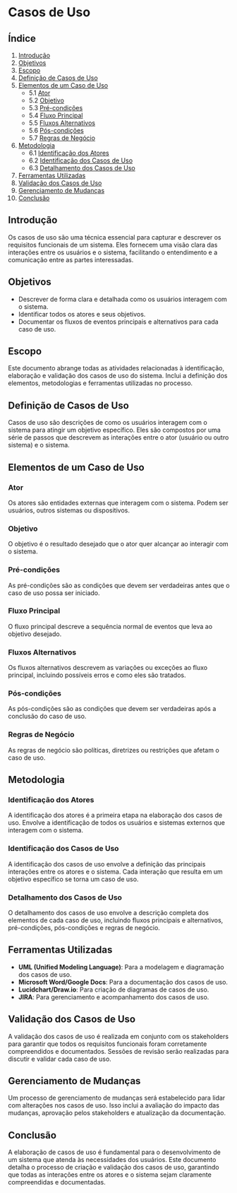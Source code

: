 # Casos de Uso

## Índice

1. [Introdução](#introdução)
2. [Objetivos](#objetivos)
3. [Escopo](#escopo)
4. [Definição de Casos de Uso](#definição-de-casos-de-uso)
5. [Elementos de um Caso de Uso](#elementos-de-um-caso-de-uso)
    - 5.1 [Ator](#ator)
    - 5.2 [Objetivo](#objetivo)
    - 5.3 [Pré-condições](#pré-condições)
    - 5.4 [Fluxo Principal](#fluxo-principal)
    - 5.5 [Fluxos Alternativos](#fluxos-alternativos)
    - 5.6 [Pós-condições](#pós-condições)
    - 5.7 [Regras de Negócio](#regras-de-negócio)
6. [Metodologia](#metodologia)
    - 6.1 [Identificação dos Atores](#identificação-dos-atores)
    - 6.2 [Identificação dos Casos de Uso](#identificação-dos-casos-de-uso)
    - 6.3 [Detalhamento dos Casos de Uso](#detalhamento-dos-casos-de-uso)
7. [Ferramentas Utilizadas](#ferramentas-utilizadas)
8. [Validação dos Casos de Uso](#validação-dos-casos-de-uso)
9. [Gerenciamento de Mudanças](#gerenciamento-de-mudanças)
10. [Conclusão](#conclusão)

## Introdução

Os casos de uso são uma técnica essencial para capturar e descrever os requisitos funcionais de um sistema. Eles fornecem uma visão clara das interações entre os usuários e o sistema, facilitando o entendimento e a comunicação entre as partes interessadas.

## Objetivos

- Descrever de forma clara e detalhada como os usuários interagem com o sistema.
- Identificar todos os atores e seus objetivos.
- Documentar os fluxos de eventos principais e alternativos para cada caso de uso.

## Escopo

Este documento abrange todas as atividades relacionadas à identificação, elaboração e validação dos casos de uso do sistema. Inclui a definição dos elementos, metodologias e ferramentas utilizadas no processo.

## Definição de Casos de Uso

Casos de uso são descrições de como os usuários interagem com o sistema para atingir um objetivo específico. Eles são compostos por uma série de passos que descrevem as interações entre o ator (usuário ou outro sistema) e o sistema.

## Elementos de um Caso de Uso

### Ator

Os atores são entidades externas que interagem com o sistema. Podem ser usuários, outros sistemas ou dispositivos.

### Objetivo

O objetivo é o resultado desejado que o ator quer alcançar ao interagir com o sistema.

### Pré-condições

As pré-condições são as condições que devem ser verdadeiras antes que o caso de uso possa ser iniciado.

### Fluxo Principal

O fluxo principal descreve a sequência normal de eventos que leva ao objetivo desejado.

### Fluxos Alternativos

Os fluxos alternativos descrevem as variações ou exceções ao fluxo principal, incluindo possíveis erros e como eles são tratados.

### Pós-condições

As pós-condições são as condições que devem ser verdadeiras após a conclusão do caso de uso.

### Regras de Negócio

As regras de negócio são políticas, diretrizes ou restrições que afetam o caso de uso.

## Metodologia

### Identificação dos Atores

A identificação dos atores é a primeira etapa na elaboração dos casos de uso. Envolve a identificação de todos os usuários e sistemas externos que interagem com o sistema.

### Identificação dos Casos de Uso

A identificação dos casos de uso envolve a definição das principais interações entre os atores e o sistema. Cada interação que resulta em um objetivo específico se torna um caso de uso.

### Detalhamento dos Casos de Uso

O detalhamento dos casos de uso envolve a descrição completa dos elementos de cada caso de uso, incluindo fluxos principais e alternativos, pré-condições, pós-condições e regras de negócio.

## Ferramentas Utilizadas

- **UML (Unified Modeling Language)**: Para a modelagem e diagramação dos casos de uso.
- **Microsoft Word/Google Docs**: Para a documentação dos casos de uso.
- **Lucidchart/Draw.io**: Para criação de diagramas de casos de uso.
- **JIRA**: Para gerenciamento e acompanhamento dos casos de uso.

## Validação dos Casos de Uso

A validação dos casos de uso é realizada em conjunto com os stakeholders para garantir que todos os requisitos funcionais foram corretamente compreendidos e documentados. Sessões de revisão serão realizadas para discutir e validar cada caso de uso.

## Gerenciamento de Mudanças

Um processo de gerenciamento de mudanças será estabelecido para lidar com alterações nos casos de uso. Isso inclui a avaliação do impacto das mudanças, aprovação pelos stakeholders e atualização da documentação.

## Conclusão

A elaboração de casos de uso é fundamental para o desenvolvimento de um sistema que atenda às necessidades dos usuários. Este documento detalha o processo de criação e validação dos casos de uso, garantindo que todas as interações entre os atores e o sistema sejam claramente compreendidas e documentadas.